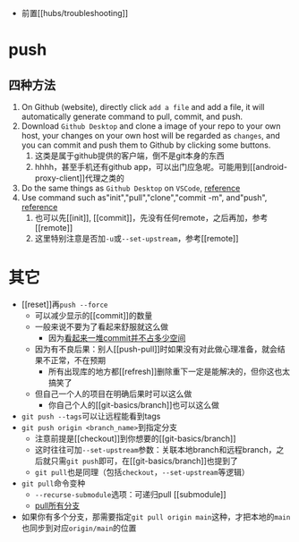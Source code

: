 - 前置[[hubs/troubleshooting]]
# push
## 四种方法
1. On Github (website), directly click `add a file` and add a file, it will automatically generate command to pull, commit, and push.
2. Download `Github Desktop` and clone a image of your repo to your own host, your changes on your own host will be regarded as `changes`, and you can commit and push them to Github by clicking some buttons.
   1. 这类是属于github提供的客户端，倒不是git本身的东西
   2. hhhh，甚至手机还有github app，可以出门应急呢。可能用到[[android-proxy-client]]代理之类的
3. Do the same things as `Github Desktop` on `VSCode`, [reference](https://blog.csdn.net/qq_25367937/article/details/114271010?spm=1001.2101.3001.6650.1&utm_medium=distribute.pc_relevant.none-task-blog-2%7Edefault%7ECTRLIST%7ERate-1.pc_relevant_default&depth_1-utm_source=distribute.pc_relevant.none-task-blog-2%7Edefault%7ECTRLIST%7ERate-1.pc_relevant_default&utm_relevant_index=2)
4. Use command such as"init","pull","clone","commit -m", and"push", [reference](https://blog.csdn.net/weixin_42449339/article/details/112410926)
   1. 也可以先[[init]], [[commit]]，先没有任何remote，之后再加，参考[[remote]]
   2. 这里特别注意是否加`-u`或`--set-upstream`，参考[[remote]]
# 其它
- [[reset]]再`push --force`
  - 可以减少显示的[[commit]]的数量
  - 一般来说不要为了看起来舒服就这么做
    - 因为[看起来一堆commit并不占多少空间](https://segmentfault.com/q/1010000003089251)
  - 因为有不良后果：别人[[push-pull]]时如果没有对此做心理准备，就会结果不正常，不在预期
    - 所有出现库的地方都[[refresh]]删除重下一定是能解决的，但你这也太搞笑了
  - 但自己一个人的项目在明确后果时可以这么做
    - 你自己个人的[[git-basics/branch]]也可以这么做
- `git push --tags`可以让远程能看到tags
- `git push origin <branch_name>`到指定分支
  - 注意前提是[[checkout]]到你想要的[[git-basics/branch]]
  - 这时往往可加`--set-upstream`参数：关联本地branch和远程branch，之后就只需`git push`即可，在[[git-basics/branch]]也提到了
  - `git pull`也是同理（包括`checkout`，`--set-upstream`等逻辑）
- `git pull`命令变种
  - `--recurse-submodule`选项：可递归pull [[submodule]]
  - [pull所有分支](https://blog.csdn.net/wu1169668869/article/details/83345633)
- 如果你有多个分支，那需要指定`git pull origin main`这种，才把本地的`main`也同步到对应`origin/main`的位置